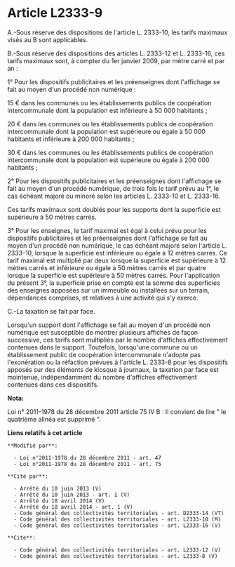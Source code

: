 # Article L2333-9

A.-Sous réserve des dispositions de l'article L. 2333-10, les tarifs maximaux visés au B sont applicables. 

B.-Sous réserve des dispositions des articles L. 2333-12 et L. 2333-16, ces tarifs maximaux sont, à compter du 1er janvier
2009, par mètre carré et par an : 

1° Pour les dispositifs publicitaires et les préenseignes dont l'affichage se fait au moyen d'un procédé non numérique : 

15 € dans les communes ou les établissements publics de coopération intercommunale dont la population est inférieure à 50 000
habitants ; 

20 € dans les communes ou les établissements publics de coopération intercommunale dont la population est supérieure ou égale
à 50 000 habitants et inférieure à 200 000 habitants ; 

30 € dans les communes ou les établissements publics de coopération intercommunale dont la population est supérieure ou égale
à 200 000 habitants ; 

2° Pour les dispositifs publicitaires et les préenseignes dont l'affichage se fait au moyen d'un procédé numérique, de trois
fois le tarif prévu au 1°, le cas échéant majoré ou minoré selon les articles L. 2333-10 et L. 2333-16. 

Ces tarifs maximaux sont doublés pour les supports dont la superficie est supérieure à 50 mètres carrés. 

3° Pour les enseignes, le tarif maximal est égal à celui prévu pour les dispositifs publicitaires et les préenseignes dont
l'affichage se fait au moyen d'un procédé non numérique, le cas échéant majoré selon l'article L. 2333-10, lorsque la
superficie est inférieure ou égale à 12 mètres carrés. Ce tarif maximal est multiplié par deux lorsque la superficie est
supérieure à 12 mètres carrés et inférieure ou égale à 50 mètres carrés et par quatre lorsque la superficie est supérieure à
50 mètres carrés. Pour l'application du présent 3°, la superficie prise en compte est la somme des superficies des enseignes
apposées sur un immeuble ou installées sur un terrain, dépendances comprises, et relatives à une activité qui s'y exerce. 

C.-La taxation se fait par face. 

Lorsqu'un support dont l'affichage se fait au moyen d'un procédé non numérique est susceptible de montrer plusieurs affiches
de façon successive, ces tarifs sont multipliés par le nombre d'affiches effectivement contenues dans le support. Toutefois,
lorsqu'une commune ou un établissement public de coopération intercommunale n'adopte pas l'exonération ou la réfaction
prévues à l'article L. 2333-8 pour les dispositifs apposés sur des éléments de kiosque à journaux, la taxation par face est
maintenue, indépendamment du nombre d'affiches effectivement contenues dans ces dispositifs.

**Nota:**

Loi n° 2011-1978 du 28 décembre 2011 article 75 IV B : Il convient de lire " le quatrième alinéa est supprimé ".

**Liens relatifs à cet article**

	**Modifié par**:

	  - Loi n°2011-1978 du 28 décembre 2011 - art. 47
	  - Loi n°2011-1978 du 28 décembre 2011 - art. 75

	**Cité par**:

	  - Arrêté du 10 juin 2013 (V)
	  - Arrêté du 10 juin 2013 - art. 1 (V)
	  - Arrêté du 18 avril 2014 (V)
	  - Arrêté du 18 avril 2014 - art. 1 (V)
	  - Code général des collectivités territoriales - art. D2333-14 (VT)
	  - Code général des collectivités territoriales - art. L2333-10 (M)
	  - Code général des collectivités territoriales - art. L2333-16 (V)

	**Cite**:

	  - Code général des collectivités territoriales - art. L2333-12 (V)
	  - Code général des collectivités territoriales - art. L2333-8 (V)
